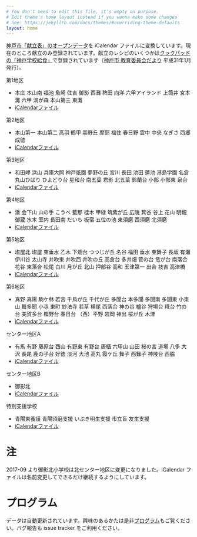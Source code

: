 ```yaml
---
# You don't need to edit this file, it's empty on purpose.
# Edit theme's home layout instead if you wanna make some changes
# See: https://jekyllrb.com/docs/themes/#overriding-theme-defaults
layout: home
---
```


[神戸市「献立表」のオープンデータ](http://www.city.kobe.lg.jp/child/school/lunch/kyusyoku/kondate_shiyousyokuhin.html)を iCalendar ファイルに変換しています。現在のところ献立のみ登録されています。献立のレシピのいくつかは[クックパッドの「神戸学校給食」](https://cookpad.com/search/%E7%A5%9E%E6%88%B8%E5%AD%A6%E6%A0%A1%E7%B5%A6%E9%A3%9F)で登録されています（[神戸市 教育委員会だより](http://www.city.kobe.lg.jp/child/education/information/) 平成31年1月発行）。

第1地区

- 本庄 本山南 福池 魚崎 住吉 御影 西灘 稗田 向洋 六甲アイランド 上筒井 宮本 灘 六甲 渦が森 本山第三 東灘
- [iCalendarファイル](1_3.ics)

第2地区

- 本山第一 本山第二 高羽 鶴甲 美野丘 摩耶 福住 春日野 雲中 中央 なぎさ 西郷 成徳
- [iCalendarファイル](2_6.ics)

第3地区

- 和田岬 浜山 兵庫大開 神戸祇園 夢野の丘 宮川 長田 池田 蓮池 港島学園 名倉 丸山ひばり ひよどり台 星和台 南五葉 君影 北五葉 鈴蘭台 小部 小部東 泉台
- [iCalendarファイル](1_3.ics)

第4地区

- 湊 会下山 山の手 こうべ 藍那 桂木 甲緑 筑紫が丘 広陵 箕谷 谷上 花山 明親 御蔵 水木 室内 長田南 だいち 板宿 五位の池 東須磨 西須磨 北須磨
- [iCalendarファイル](4.ics)

第5地区

- 塩屋北 塩屋 東垂水 乙木 下畑台 つつじが丘 名谷 福田 垂水 東舞子 長坂 有瀬 伊川谷 太山寺 井吹東 井吹西 井吹の丘 高倉台 多井畑 菅の台 竜が台 南落合 花谷 東落合 松尾 白川 月が丘 北山 押部谷 高和 玉津第一 出合 枝吉 高津橋
- [iCalendarファイル](5.ics)

第6地区

- 真野 真陽 駒ケ林 若宮 千鳥が丘 千代が丘 多聞台 本多聞 多聞南 多聞東 小束山 舞多聞 小寺 東町 妙法寺 若草 横尾 西落合 神の谷 櫨谷 狩場台 糀台 竹の台 美賀多台 樫野台 春日台 （西）平野 岩岡 神出 桜が丘 木津
- [iCalendarファイル](2_6.ics)

センター地区A

- 有馬 有野 藤原台 西山 有野東 有野台 唐櫃 六甲山 山田 桜の宮 道場 八多 大沢 長尾 鹿の子台 好徳 淡河 大池 高丸 霞ケ丘 舞子 西舞子 神陵台 西脇
- [iCalendarファイル](7.ics)

センター地区B

- 御影北
- [iCalendarファイル](8.ics)

特別支援学校

- 青陽東養護 青陽須磨支援 いぶき明生支援 市立盲 友生支援
- [iCalendarファイル](9.ics)

# 注

2017-09 より御影北小学校は北センター地区に変更になりました。iCalendar ファイルは名前変更してできるだけ継続するようにしています。

# プログラム
データは自動更新されています。興味のあるかたは是非[プログラム](https://github.com/hkwi/kcsl/)もご覧ください。バグ報告も issue tracker をご利用ください。
